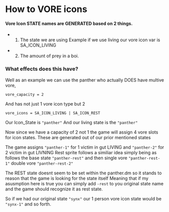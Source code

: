 # How to VORE icons

#### Vore Icon STATE names are GENERATED based on 2 things.
* 1. The state we are using Example if we use living our vore icon var is SA_ICON_LIVING 
* 2. The amount of prey in a boi.

### What effects does this have?

Well as an example we can use the panther who actually DOES have multive vore,

`vore_capacity = 2`

And has not just 1 vore icon type but 2

`vore_icons = SA_ICON_LIVING | SA_ICON_REST`

Our Icon_State is `"panther"`
And our living state is the `"panther"`

Now since we have a capacity of 2 not 1 the game will assign 4 vore slots for icon states.
These are generated out of our prior mentioned states

The game assigns `"panther-1"` for 1 victim in gut LIVING and `"panther-2"` for 2 victim in gut LIVNING
Rest sprite follows a similiar idea simply being as follows
the base state `"panther-rest"` and then single vore `"panther-rest-1"` double vore `"panther-rest-2"`

The REST state doesnt seem to be set within the panther.dm so it stands to reason that the game is looking for the state itself
Meaning that if my asusmption here is true you can simply add `-rest` to you original state name and the game should recognize it as rest state.

So if we had our original state `"synx"` our 1 person vore icon state would be `"synx-1"` and so forth.
